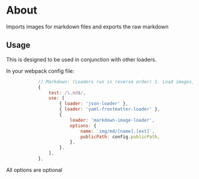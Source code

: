 # About

Imports images for markdown files and exports the raw markdown

## Usage

This is designed to be used in conjunction with other loaders.

In your webpack config file:

```js
            // Markdown: (Loaders run in reverse order) 1. Load images, 2. Read, 3. Export markdown with metadata
            {
                test: /\.md$/,
                use: [
                    { loader: 'json-loader' },
                    { loader: 'yaml-frontmatter-loader' },
                    {
                        loader: 'markdown-image-loader',
                        options: {
                            name: `img/md/[name].[ext]`,
                            publicPath: config.publicPath,
                        },
                    },
                ],
            },
```

All options are optional
